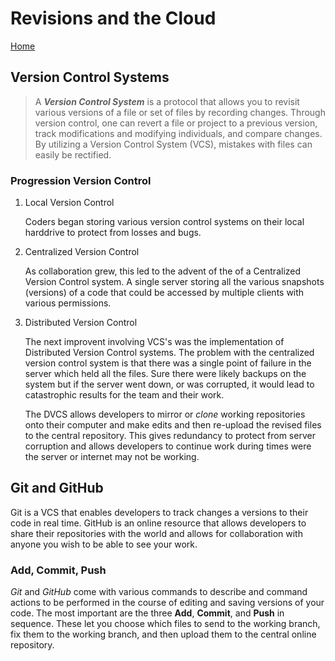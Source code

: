 # Revisions and the Cloud

[Home](../index.md)

## Version Control Systems

> A ***Version Control System*** is a protocol that allows you to revisit various versions of a file or set of files by recording changes. Through version control, one can revert a file or project to a previous version, track modifications and modifying individuals, and compare changes. By utilizing a Version Control System (VCS), mistakes with files can easily be rectified.

### Progression Version Control

1. Local Version Control

    Coders began storing various version control systems on their local harddrive to protect from losses and bugs.

2. Centralized Version Control

    As collaboration grew, this led to the advent of the of a Centralized Version Control system. A single server storing all the various snapshots \(versions\) of a code that could be accessed by multiple clients with various permissions.

3. Distributed Version Control

    The next improvent involving VCS's was the implementation of Distributed Version Control systems. The problem with the centralized version control system is that there was a single point of failure in the server which held all the files. Sure there were likely backups on the system but if the server went down, or was corrupted, it would lead to catastrophic results for the team and their work.

    The DVCS allows developers to mirror or *clone* working repositories onto their computer and make edits and then re-upload the revised files to the central repository. This gives redundancy to protect from server corruption and allows developers to continue work during times were the server or internet may not be working.

## Git and GitHub

Git is a VCS that enables developers to track changes a versions to their code in real time. GitHub is an online resource that allows developers to share their repositories with the world and allows for collaboration with anyone you wish to be able to see your work.

### Add, Commit, Push

*Git* and *GitHub* come with various commands to describe and command actions to be performed in the course of editing and saving versions of your code. The most important are the three **Add**, **Commit**, and **Push** in sequence. These let you choose which files to send to the working branch, fix them to the working branch, and then upload them to the central online repository.
